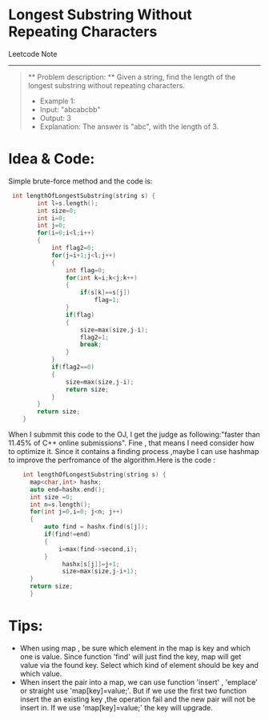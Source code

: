 # Longest Substring Without Repeating Characters

Leetcode Note

-----------------------------

> ** Problem description: ** Given a string, find the length of the longest substring without repeating characters.
> - Example 1:
> - Input: "abcabcbb"
> - Output: 3 
> - Explanation: The answer is "abc", with the length of 3. 

# Idea & Code:

Simple brute-force method and the code is:
```c++ 
 int lengthOfLongestSubstring(string s) {
        int l=s.length();
        int size=0;
        int i=0;
        int j=0;
        for(i=0;i<l;i++)
        {
            int flag2=0;
            for(j=i+1;j<l;j++)
            {
                int flag=0;
                for(int k=i;k<j;k++)
                {
                    if(s[k]==s[j])
                        flag=1;
                }
                if(flag)
                {
                    size=max(size,j-i);
                    flag2=1;
                    break;
                }
            }
            if(flag2==0)
            {
                size=max(size,j-i);
                return size;
            }
        }
        return size;
    }
```
When I submmit this code to the OJ, I get the judge as following:"faster than 11.45% of C++ online submissions". Fine , that means I need consider how to optimize it.
Since it contains a finding process ,maybe I can use hashmap to improve the perfromance of the algorithm.Here is the code :

```c++
    int lengthOfLongestSubstring(string s) {
      map<char,int> hashx;
      auto end=hashx.end();
      int size =0;
      int n=s.length();
      for(int j=0,i=0; j<n; j++)
      {
          auto find = hashx.find(s[j]);
          if(find!=end)
          {
              i=max(find->second,i);       
          }
               hashx[s[j]]=j+1;
               size=max(size,j-i+1);   
      }
      return size;
      }
```
# Tips:
* When using map , be sure which element in the map is key and which one is value. Since function 'find' will just find the key, map will get value via the found key. Select which kind of element should be key and which value.
* When insert the pair into a map, we can use function 'insert' , 'emplace' or straight use 'map[key]=value;'. But if we use the first two function insert the an existing key ,the operation fail and the new pair will not be insert in. If we use 'map[key]=value;' the key will upgrade.

    
